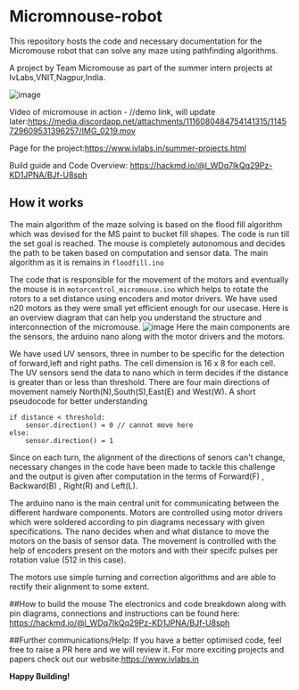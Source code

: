 # Micromnouse-robot
This repository hosts the code and necessary documentation for the Micromouse robot that can solve any maze using pathfinding algorithms.

A project by Team Micromouse as part of the summer intern projects at IvLabs,VNIT,Nagpur,India.

![image](https://github.com/ChinmayK0607/LabelGen/assets/114411195/57440bf6-aa2b-4cc9-b7ba-28c85f5901e3)

Video of micromouse in action - //demo link, will update later:https://media.discordapp.net/attachments/1116080484754141315/1145729609531396257/IMG_0219.mov

Page for the project:https://www.ivlabs.in/summer-projects.html

Build guide and Code Overview: https://hackmd.io/@l_WDq7lkQq29Pz-KD1JPNA/BJf-U8sph

## How it works
The main algorithm of the maze solving is based on the flood fill algorithm which was devised for the MS paint to bucket fill shapes. The code is run till the set goal is reached. The mouse is completely autonomous and decides the path to be taken based on computation and sensor data. The main algorithm as it is remains in ```floodfill.ino```

The code that is responsible for the movement of the motors and eventually the mouse is in ```motorcontrol_micromouse.ino``` which helps to rotate the rotors to a set distance using encoders and motor drivers. We have used n20 motors as they were small yet efficient enough for our usecase. Here is an overview diagram that can help you understand the structure and interconnection of the micromouse.
![image](https://github.com/ChinmayK0607/LabelGen/assets/114411195/275f04d2-ce57-4bb8-8738-3a6d9264fc21)
Here the main components are the sensors, the arduino nano along with the motor drivers and the motors.

We have used UV sensors, three in number to be specific for the detection of forward,left and right paths. The cell dimension is 16 x 8 for each cell. The UV sensors send the data to nano which in term decides if the distance is greater than or less than threshold. There are four main directions of movement namely North(N),South(S),East(E) and West(W). A short pseudocode for better understanding
``` distance = sensor.value()
if distance < threshold:
    sensor.direction() = 0 // cannot move here
else:
    sensor.direction() = 1
```
Since on each turn, the alignment of the directions of senors can't change, necessary changes in the code have been made to tackle this challenge and the output is given after computation in the terms of Forward(F) , Backward(B) , Right(R) and Left(L).

The arduino nano is the main central unit for communicating between the different hardware components. Motors are controlled using motor drivers which were soldered according to pin diagrams necessary with given specifications. The nano decides when and what distance to move the motors on the basis of sensor data. The movement is controlled with the help of encoders present on the motors and with their specifc pulses per rotation value (512 in this case).

The motors use simple turning and correction algorithms and are able to rectify their alignment to some extent.

##How to build the mouse
The electronics and code breakdown along with pin diagrams, connections and instructions can be found here: https://hackmd.io/@l_WDq7lkQq29Pz-KD1JPNA/BJf-U8sph

##Further communications/Help:
If you have a better optimised code, feel free to raise a PR here and we will review it.
For more exciting projects and papers check out our website:https://www.ivlabs.in

**Happy Building!**

